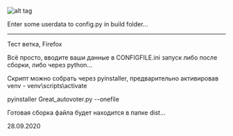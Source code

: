 ﻿![alt tag](https://i.imgur.com/CCM6RFS.png)


Enter some userdata to config.py in build folder...

---

Тест ветка, Firefox

Всё просто, вводите ваши данные в CONFIGFILE.ini запуск либо после сборки, либо через python...

Скрипт можно собрать через pyinstaller, предварительно активировав venv - venv\scripts\activate

pyinstaller Great_autovoter.py --onefile

Готовая сборка файла будет находится в папке dist...

28.09.2020



